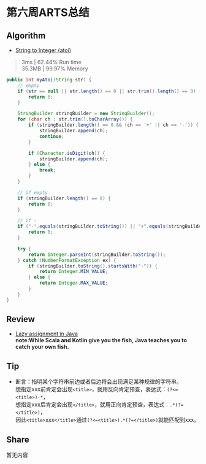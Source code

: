 # 第六周ARTS总结
## Algorithm
- [String to Integer (atoi)](https://leetcode.com/problems/string-to-integer-atoi/)
> 3ms | 62.44% Run time  
> 35.3MB | 99.97% Memory
```java
public int myAtoi(String str) {
    // empty
    if (str == null || str.length() == 0 || str.trim().length() == 0) {
        return 0;
    }

    StringBuilder stringBuilder = new StringBuilder();
    for (char ch : str.trim().toCharArray()) {
        if (stringBuilder.length() == 0 && (ch == '+' || ch == '-')) {
            stringBuilder.append(ch);
            continue;
        }

        if (Character.isDigit(ch)) {
            stringBuilder.append(ch);
        } else {
            break;
        }
    }

    // if empty
    if (stringBuilder.length() == 0) {
        return 0;
    }

    // if -
    if ("-".equals(stringBuilder.toString()) || "+".equals(stringBuilder.toString())) {
        return 0;
    }

    try {
        return Integer.parseInt(stringBuilder.toString());
    } catch (NumberFormatException ex) {
        if (stringBuilder.toString().startsWith("-")) {
            return Integer.MIN_VALUE;
        } else {
            return Integer.MAX_VALUE;
        }
    }
}
```

## Review
- [Lazy assignment in Java](https://javax0.wordpress.com/2019/05/15/lazy-assignment-in-java/)  
**note:While Scala and Kotlin give you the fish, Java teaches you to catch your own fish.**

## Tip
+ 断言：指明某个字符串前边或者后边将会出现满足某种规律的字符串。  
  想指定xxx前肯定会出现`<title>`，就用反向肯定预查，表达式：`(?<=<title>)·*`，  
  想指定xxx后肯定会出现`</title>`，就用正向肯定预查，表达式：`.*(?=</title>)`，  
  因此`<title>`xxx`</title>`通过`(?<=<title>).*(?=</title>)`就能匹配到xxx。

## Share
暂无内容

<Vssue title="第六周ARTS总结" />